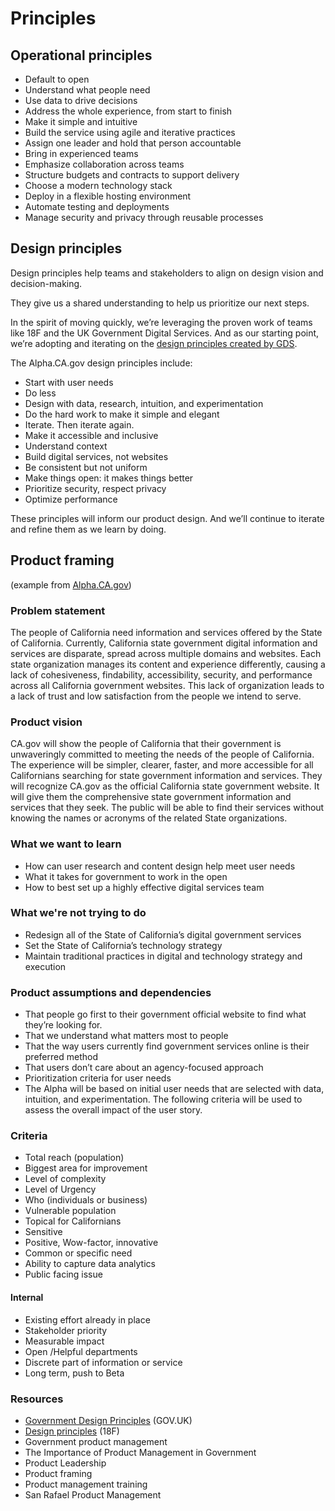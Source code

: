 # Principles

## Operational principles

* Default to open
* Understand what people need
* Use data to drive decisions
* Address the whole experience, from start to finish
* Make it simple and intuitive
* Build the service using agile and iterative practices
* Assign one leader and hold that person accountable
* Bring in experienced teams
* Emphasize collaboration across teams
* Structure budgets and contracts to support delivery
* Choose a modern technology stack
* Deploy in a flexible hosting environment
* Automate testing and deployments
* Manage security and privacy through reusable processes

## Design principles

Design principles help teams and stakeholders to align on design vision and decision-making.

They give us a shared understanding to help us prioritize our next steps.

In the spirit of moving quickly, we’re leveraging the proven work of teams like 18F and the UK Government Digital Services. And as our starting point, we’re adopting and iterating on the [design principles created by GDS](https://www.gov.uk/guidance/government-design-principles#start-with-user-needs).

The Alpha.CA.gov design principles include:

* Start with user needs
* Do less
* Design with data, research, intuition, and experimentation
* Do the hard work to make it simple and elegant
* Iterate. Then iterate again.
* Make it accessible and inclusive
* Understand context
* Build digital services, not websites
* Be consistent but not uniform
* Make things open: it makes things better
* Prioritize security, respect privacy
* Optimize performance

These principles will inform our product design. And we’ll continue to iterate and refine them as we learn by doing.

## Product framing

(example from [Alpha.CA.gov](https://alpha.ca.gov))

### Problem statement

The people of California need information and services offered by the State of California. Currently, California state government digital information and services are disparate, spread across multiple domains and websites. Each state organization manages its content and experience differently, causing a lack of cohesiveness, findability, accessibility, security, and performance across all California government websites. This lack of organization leads to a lack of trust and low satisfaction from the people we intend to serve.

### Product vision

CA.gov will show the people of California that their government is unwaveringly committed to meeting the needs of the people of California. The experience will be simpler, clearer, faster, and more accessible for all Californians searching for state government information and services. They will recognize CA.gov as the official California state government website. It will give them the comprehensive state government information and services that they seek. The public will be able to find their services without knowing the names or acronyms of the related State organizations.

### What we want to learn

* How can user research and content design help meet user needs
* What it takes for government to work in the open
* How to best set up a highly effective digital services team 

### What we're not trying to do 

* Redesign all of the State of California’s digital government services
* Set the State of California’s technology strategy
* Maintain traditional practices in digital and technology strategy and execution 

### Product assumptions and dependencies

* That people go first to their government official website to find what they’re looking for. 
* That we understand what matters most to people
* That the way users currently find government services online is their preferred method
* That users don’t care about an agency-focused approach 
* Prioritization criteria for user needs
* The Alpha will be based on initial user needs that are selected with data, intuition, and experimentation. The following criteria will be used to assess the overall impact of the user story. 

### Criteria
* Total reach (population)	
* Biggest area for improvement	
* Level of complexity	
* Level of Urgency
* Who (individuals or business)	
* Vulnerable population	
* Topical for Californians	
* Sensitive	
* Positive, Wow-factor, innovative	
* Common or specific need	
* Ability to capture data analytics
* Public facing issue

#### Internal

* Existing effort already in place	
* Stakeholder priority	
* Measurable impact	
* Open /Helpful departments
* Discrete part of information or service
* Long term, push to Beta

### Resources

* [Government Design Principles](https://www.gov.uk/guidance/government-design-principles) (GOV.UK)
* [Design principles](https://methods.18f.gov/decide/design-principles/) (18F)
* Government product management
* The Importance of Product Management in Government
* Product Leadership
* Product framing
* Product management training
* San Rafael Product Management
